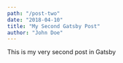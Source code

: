 ```yaml
---
path: "/post-two"
date: "2018-04-10"
title: "My Second Gatsby Post"
author: "John Doe"
---
```


This is my very second post in Gatsby